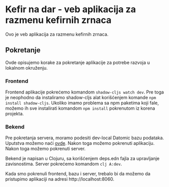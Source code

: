 # Kefir na dar - veb aplikacija za razmenu kefirnih zrnaca

Ovo je veb aplikacija za razmenu kefirnih zrnaca.

## Pokretanje

Ovde opisujemo korake za pokretanje aplikacije za potrebe razvoja u lokalnom okruženju.

### Frontend

Frontend aplikacije pokrećemo komandom `shadow-cljs watch dev`. Pre toga je neophodno da instaliramo shadow-cljs alat
korišćenjem komande `npm install shadow-cljs`. Ukoliko imamo problema sa npm paketima koji fale, možemo ih sve
instalirati komandom `npm install` pokrenutom iz korena projekta.

### Bekend

Pre pokretanja servera, moramo podesiti dev-local Datomic bazu podataka. 
Uputstva možemo naći [ovde](https://docs.datomic.com/cloud/dev-local.html). 
Nakon toga možemo pokrenuti aplikaciju. Nakon toga možemo pokrenuti server.

Bekend je napisan u Clojuru, sa korišćenjem deps.edn fajla za upravljanje zavisnostima.
Server pokrećemo komandom `clj A:dev`.

Kada smo pokrenuli frontend, bazu i server, trebalo bi da možemo da pristupimo aplikaciji na adresi
http://localhost:8060.